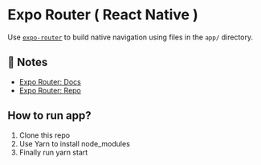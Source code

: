 # Expo Router ( React Native )

Use [`expo-router`](https://expo.github.io/router) to build native navigation using files in the `app/` directory.

## 📝 Notes

- [Expo Router: Docs](https://expo.github.io/router)
- [Expo Router: Repo](https://github.com/expo/router)

## How to run app?

1. Clone this repo
2. Use Yarn to install node_modules
3. Finally run yarn start
